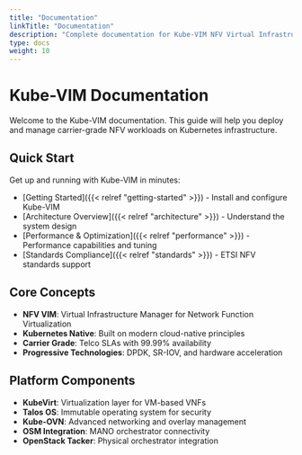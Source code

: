 ```yaml
---
title: "Documentation"
linkTitle: "Documentation"
description: "Complete documentation for Kube-VIM NFV Virtual Infrastructure Manager"
type: docs
weight: 10
---
```


# Kube-VIM Documentation

Welcome to the Kube-VIM documentation. This guide will help you deploy and manage carrier-grade NFV workloads on Kubernetes infrastructure.

## Quick Start

Get up and running with Kube-VIM in minutes:

- [Getting Started]({{< relref "getting-started" >}}) - Install and configure Kube-VIM
- [Architecture Overview]({{< relref "architecture" >}}) - Understand the system design
- [Performance & Optimization]({{< relref "performance" >}}) - Performance capabilities and tuning
- [Standards Compliance]({{< relref "standards" >}}) - ETSI NFV standards support

## Core Concepts

- **NFV VIM**: Virtual Infrastructure Manager for Network Function Virtualization
- **Kubernetes Native**: Built on modern cloud-native principles
- **Carrier Grade**: Telco SLAs with 99.99% availability
- **Progressive Technologies**: DPDK, SR-IOV, and hardware acceleration

## Platform Components

- **KubeVirt**: Virtualization layer for VM-based VNFs
- **Talos OS**: Immutable operating system for security
- **Kube-OVN**: Advanced networking and overlay management
- **OSM Integration**: MANO orchestrator connectivity
- **OpenStack Tacker**: Physical orchestrator integration